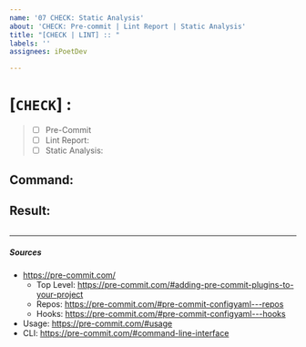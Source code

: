 ```yaml
---
name: '07 CHECK: Static Analysis'
about: 'CHECK: Pre-commit | Lint Report | Static Analysis'
title: "[CHECK | LINT] :: "
labels: ''
assignees: iPoetDev

---
```


# [`CHECK`] :
> - [ ] Pre-Commit
> - [ ] Lint Report:
> - [ ] Static Analysis:

## Command: **`         `**

## Result:
```

```

---
##### Sources
- https://pre-commit.com/
  - Top Level: https://pre-commit.com/#adding-pre-commit-plugins-to-your-project
  - Repos: https://pre-commit.com/#pre-commit-configyaml---repos
  - Hooks: https://pre-commit.com/#pre-commit-configyaml---hooks
- Usage: https://pre-commit.com/#usage
- CLI: https://pre-commit.com/#command-line-interface
